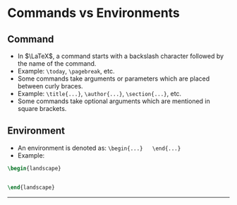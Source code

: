 # Commands vs Environments

## Command

* In $\LaTeX$, a command starts with a backslash character followed by the name of the command.
* Example: `\today`, `\pagebreak`, etc.
* Some commands take arguments or parameters which are placed between curly braces.
* Example: `\title{...}`, `\author{...}`, `\section{...}`, etc.
* Some commands take optional arguments which are mentioned in square brackets.

## Environment

* An environment is denoted as: `\begin{...}   \end{...}`
* Example:
```tex
\begin{landscape}


\end{landscape}
```

---
